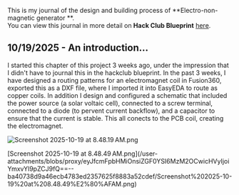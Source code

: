 <!--
  ===================    !!READ THIS NOTICE!!   ====================
  DO NOT edit this file manually. Your changes WILL BE OVERWRITTEN!
  This journal is auto generated and updated by Hack Club Blueprint.
  To edit this file, please edit your journal entries on Blueprint.
  ==================================================================
-->

This is my journal of the design and building process of **Electro-non-magnetic generator **.  
You can view this journal in more detail on **Hack Club Blueprint** [here](https://blueprint.hackclub.com/projects/746).


## 10/19/2025 - An introduction...   

I started this chapter of this project 3 weeks ago, under the impression that I didn't have to journal this in the hackclub blueprint. In the past 3 weeks, I have designed a routing patterns for an electromagnet coil in Fusion360, exported this as a DXF file, where I imported it into EasyEDA to route as copper coils. In addition I design and configured a schematic that included the power source (a solar voltaic cell), connected to a screw terminal, connected to a diode (to pervent current backflow), and a capacitor to ensure that the current is stable. This all conects to the PCB coil, creating the electromagnet. 




![Screenshot 2025-10-19 at 8.48.19 AM.png](https://blueprint.hackclub.com/user-attachments/blobs/proxy/eyJfcmFpbHMiOnsiZGF0YSI6MzM2OSwicHVyIjoiYmxvYl9pZCJ9fQ==--4c43960f6c05bdf9414355b64d0df152b8dfa5a2/Screenshot%202025-10-19%20at%208.48.19%E2%80%AFAM.png)

[Screenshot 2025-10-19 at 8.48.49 AM.png](/user-
attachments/blobs/proxy/eyJfcmFpbHMiOnsiZGF0YSI6MzM2OCwicHVyIjoiYmxvYl9pZCJ9fQ==--ba40738d9a46ecb4783ed2357625f8883a52cdef/Screenshot%202025-10-19%20at%208.48.49%E2%80%AFAM.png)
    

